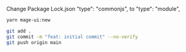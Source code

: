 Change Package Lock.json
"type": "commonjs", to
"type": "module",



``` bash
yarn mage-ui:new
```
    
``` bash
git add .
git commit -m "feat: initial commit" --no-verify
git push origin main
```